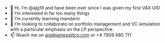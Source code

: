 - 👋 Hi, I’m @ajg19 and have been ever since I was given my first VAX UID
- 👀 I’m interested in far too many things
- 🌱 I’m currently learning mandarin
- 💞️ I’m looking to collaborate on portfolio management and VC simulation with a particular emphasis on the LP perspective.
- 📫 Reach me on ajg@jamesgillco.com or +4 7909 680 711

<!---
ajg19/ajg19 is a ✨ special ✨ repository because its `README.md` (this file) appears on your GitHub profile.
You can click the Preview link to take a look at your changes.
--->
